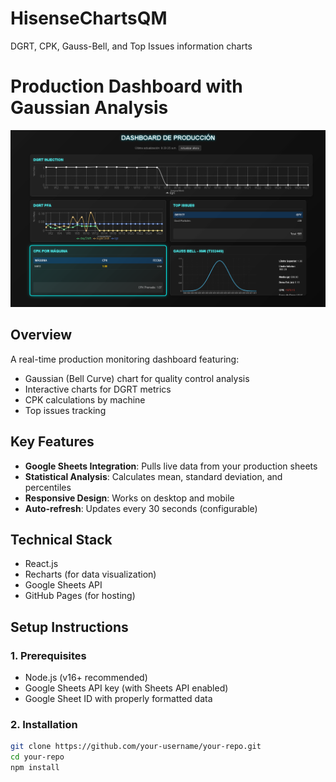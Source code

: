 # HisenseChartsQM
DGRT, CPK, Gauss-Bell, and Top Issues information charts
# Production Dashboard with Gaussian Analysis

![Dashboard Preview](https://github.com/surielPRO/HisenseChartsQM/blob/main/CAptura%20dash%20board.png) <!-- Add a screenshot if available -->

## Overview
A real-time production monitoring dashboard featuring:
- Gaussian (Bell Curve) chart for quality control analysis
- Interactive charts for DGRT metrics
- CPK calculations by machine
- Top issues tracking

## Key Features
- **Google Sheets Integration**: Pulls live data from your production sheets
- **Statistical Analysis**: Calculates mean, standard deviation, and percentiles
- **Responsive Design**: Works on desktop and mobile
- **Auto-refresh**: Updates every 30 seconds (configurable)

## Technical Stack
- React.js
- Recharts (for data visualization)
- Google Sheets API
- GitHub Pages (for hosting)

## Setup Instructions

### 1. Prerequisites
- Node.js (v16+ recommended)
- Google Sheets API key (with Sheets API enabled)
- Google Sheet ID with properly formatted data

### 2. Installation
```bash
git clone https://github.com/your-username/your-repo.git
cd your-repo
npm install

